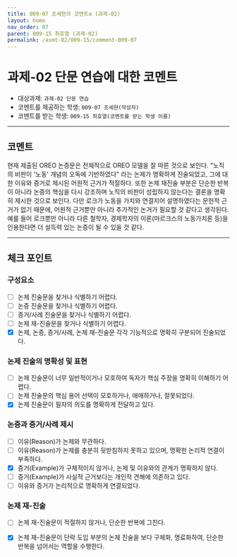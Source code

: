 ```yaml
---
title: 009-07 조세현의 코멘트a (과제-02) 
layout: home
nav_order: 07
parent: 009-15 최호열 (과제-02)
permalink: /asmt-02/009-15/comment-009-07
---
```


# 과제-02 단문 연습에 대한 코멘트

- 대상과제: `과제-02 단문 연습`
- 코멘트를 제공하는 학생: `009-07 조세현(작성자)` 
- 코멘트를 받는 학생: `009-15 최호열(코멘트를 받는 학생 이름)` 

---

## 코멘트

현재 제출된 OREO 논증문은 전체적으로 OREO 모델을 잘 따른 것으로 보인다. "노직의 비판이 '노동' 개념의 오독에 기반하였다" 라는 논제가 명확하게 진술되었고, 그에 대한 이유와 증거로 제시된 어원적 근거가 적절하다. 또한 논제 재진술 부분은 단순한 반복이 아니라 논증의 핵심을 다시 강조하며 노직의 비판이 성립하지 않는다는 결론을 명확히 제시한 것으로 보인다. 다만 로크가 노동을 가치와 연결지어 설명하였다는 문헌적 근거가 없기 때문에, 어원적 근거뿐만 아니라 추가적인 논거가 필요할 것 같다고 생각된다. 예를 들어 로크뿐만 아니라 다른 철학자, 경제학자의 이론(마르크스의 노동가치론 등)을 인용한다면 더 설득력 있는 논증이 될 수 있을 것 같다. 

---

## 체크 포인트

### **구성요소**
- [ ] 논제 진술문을 찾거나 식별하기 어렵다.
- [ ] 논증 진술문을 찾거나 식별하기 어렵다.
- [ ] 증거/사례 진술문을 찾거나 식별하기 어렵다.
- [ ] 논제 재-진술문을 찾거나 식별하기 어렵다.
- [x] 논제, 논증, 증거/사례, 논제 재-진술문 각각 기능적으로 명확히 구분되어 진술되었다.

### **논제 진술의 명확성 및 표현**  
- [ ] 논제 진술문이 너무 일반적이거나 모호하여 독자가 핵심 주장을 명확히 이해하기 어렵다.  
- [ ] 논제 진술문의 핵심 용어 선택이 모호하거나, 애매하거나, 잘못되었다.  
- [x] 논제 진술문이 필자의 의도를 명확하게 전달하고 있다.  

### **논증과 증거/사례 제시**  
- [ ] 이유(Reason)가 논제와 무관하다.
- [ ] 이유(Reason)가 논제를 충분히 뒷받침하지 못하고 있으며, 명확한 논리적 연결이 부족하다.  
- [x] 증거(Example)가 구체적이지 않거나, 논제 및 이유와의 관계가 명확하지 않다. 
- [ ] 증거(Example)가 사실적 근거보다는 개인적 견해에 의존하고 있다.  
- [ ] 이유와 증거가 논리적으로 명확하게 연결되었다.  

### **논제 재-진술**  
- [ ] 논제 재-진술문이 적절하지 않거나, 단순한 반복에 그친다.   
- [x] 논제 재-진술문이 단락 도입 부분의 논제 진술을 보다 구체화, 명료화하여, 단순한 반복을 넘어서는 역할을 수행한다.  

